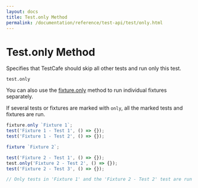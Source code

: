 ```yaml
---
layout: docs
title: Test.only Method
permalink: /documentation/reference/test-api/test/only.html
---
```

# Test.only Method

Specifies that TestCafe should skip all other tests and run only this test.

```text
test.only
```

You can also use the [fixture.only](../fixture/only.md) method to run individual fixtures separately.

If several tests or fixtures are marked with `only`, all the marked tests and fixtures are run.

```js
fixture.only `Fixture 1`;
test('Fixture 1 - Test 1', () => {});
test('Fixture 1 - Test 2', () => {});

fixture `Fixture 2`;

test('Fixture 2 - Test 1', () => {});
test.only('Fixture 2 - Test 2', () => {});
test('Fixture 2 - Test 3', () => {});

// Only tests in 'Fixture 1' and the 'Fixture 2 - Test 2' test are run
```
